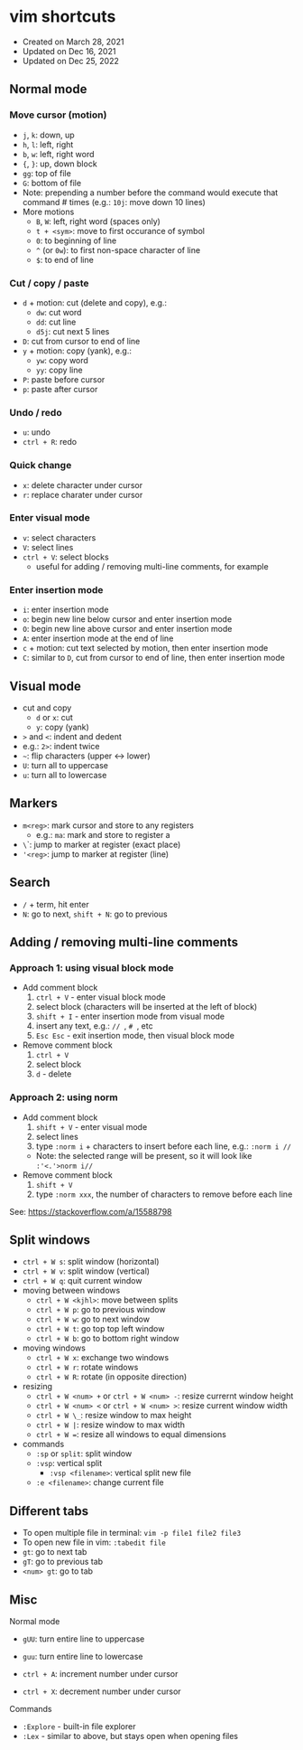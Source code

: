 # vim shortcuts

- Created on March 28, 2021
- Updated on Dec 16, 2021
- Updated on Dec 25, 2022


## Normal mode

### Move cursor (motion)

- `j`, `k`: down, up
- `h`, `l`: left, right
- `b`, `w`: left, right word
- `{`, `}`: up, down block
- `gg`: top of file
- `G`: bottom of file
- Note: prepending a number before the command would execute that command # times (e.g.: `10j`: move down 10 lines)
- More motions
  - `B`, `W`: left, right word (spaces only)
  - `t + <sym>`: move to first occurance of symbol
  - `0`: to beginning of line
  - `^` (or `0w`): to first non-space character of line
  - `$`: to end of line


### Cut / copy / paste

- `d` + motion: cut (delete and copy), e.g.:
  - `dw`: cut word
  - `dd`: cut line
  - `d5j`: cut next 5 lines
- `D`: cut from cursor to end of line
- `y` + motion: copy (yank), e.g.:
  - `yw`: copy word
  - `yy`: copy line
- `P`: paste before cursor
- `p`: paste after cursor


### Undo / redo

- `u`: undo
- `ctrl + R`: redo


### Quick change

- `x`: delete character under cursor
- `r`: replace charater under cursor


### Enter visual mode

- `v`: select characters
- `V`: select lines
- `ctrl + V`: select blocks
  - useful for adding / removing multi-line comments, for example


### Enter insertion mode

- `i`: enter insertion mode
- `o`: begin new line below cursor and enter insertion mode
- `O`: begin new line above cursor and enter insertion mode
- `A`: enter insertion mode at the end of line
- `c` + motion: cut text selected by motion, then enter insertion mode
- `C`: similar to `D`, cut from cursor to end of line, then enter insertion mode


## Visual mode

- cut and copy
  - `d` or `x`: cut
  - `y`: copy (yank)
- `>` and `<`: indent and dedent
- e.g.: `2>`: indent twice
- `~`: flip characters (upper <-> lower)
- `U`: turn all to uppercase
- `u`: turn all to lowercase


## Markers

- `m<reg>`: mark cursor and store to any registers
  - e.g.: `ma`: mark and store to register a
- `\`<reg>`: jump to marker at register (exact place)
- `'<reg>`: jump to marker at register (line)


## Search

- `/` + term, hit enter
- `N`: go to next, `shift + N`: go to previous


## Adding / removing multi-line comments


### Approach 1: using visual block mode

- Add comment block
  1. `ctrl + V` - enter visual block mode
  2. select block (characters will be inserted at the left of block)
  3. `shift + I` - enter insertion mode from visual mode
  4. insert any text, e.g.: `// `, `# `, etc
  5. `Esc Esc` - exit insertion mode, then visual block mode
- Remove comment block
  1. `ctrl + V`
  2. select block
  3. `d` - delete

### Approach 2: using norm

- Add comment block
  1. `shift + V` - enter visual mode
  2. select lines
  3. type `:norm i` + characters to insert before each line, e.g.: `:norm i // `
    - Note: the selected range will be present, so it will look like `:'<.'>norm i// `
- Remove comment block
  1. `shift + V`
  2. type `:norm xxx`, the number of characters to remove before each line


See: https://stackoverflow.com/a/15588798


## Split windows

- `ctrl + W s`: split window (horizontal)
- `ctrl + W v`: split window (vertical)
- `ctrl + W q`: quit current window
- moving between windows
  - `ctrl + W <kjhl>`: move between splits
  - `ctrl + W p`: go to previous window
  - `ctrl + W w`: go to next window
  - `ctrl + W t`: go top top left window
  - `ctrl + W b`: go to bottom right window
- moving windows
  - `ctrl + W x`: exchange two windows
  - `ctrl + W r`: rotate windows
  - `ctrl + W R`: rotate (in opposite direction)
- resizing
  - `ctrl + W <num> +` or `ctrl + W <num> -`: resize currernt window height
  - `ctrl + W <num> <` or `ctrl + W <num> >`: resize current window width
  - `ctrl + W \_`: resize window to max height
  - `ctrl + W |`: resize window to max width
  - `ctrl + W =`: resize all windows to equal dimensions
- commands
  - `:sp` or `split`: split window
  - `:vsp`: vertical split
    - `:vsp <filename>`: vertical split new file
  - `:e <filename>`: change current file


## Different tabs

- To open multiple file in terminal: `vim -p file1 file2 file3`
- To open new file in vim: `:tabedit file`
- `gt`: go to next tab
- `gT`: go to previous tab
- `<num> gt`: go to tab


## Misc

Normal mode

- `gUU`: turn entire line to uppercase
- `guu`: turn entire line to lowercase

- `ctrl + A`: increment number under cursor
- `ctrl + X`: decrement number under cursor


Commands

- `:Explore` - built-in file explorer
- `:Lex` - similar to above, but stays open when opening files



